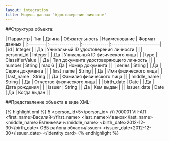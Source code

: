 ```yaml
---
layout: integration
title: Модель данных "Удостоверение личности"
---
```


##Структура объекта:

| Параметр | Тип | Длина | Обязательность | Наименование | Формат данных |
|:---------|:---------------|:-------------|:------------------------|
| id | Integer | | Да | Уникальный ID удостоверения личности | |
| persond_id | Integer | | Да | Уникальный ID физического лица | |
| type | ClassifierValue | | Да | Тип документа удостоверяющего личность | |
| number | String | max 6 | Да | Номер документа | |
| series | String |  | Да | Серия документа | |
| first_name | String | | Да | Имя физического лица | |
| last_name | String | | Да | Фамилия физического лица | |
| middle_name | String | | Да | Отчество физического лица | |
| birth_date | Date | | Да | Дата рождения | |
| issuer | String | | Да | Кем выдан | |
| issuer_date | Date | Да | Когда выдан | |

##Представление объекта в виде XML:

{% highlight xml %}
<identity card>
  <id>5</id>
  <person_id>5</person_id>
  <type>
      <code>УЛ</code>
      <title>Удостоверение личности</title>
  </type>
  <number>700001</number>
  <series>VII-АП</serie>
  <first_name>Василий</first_name>
  <last_name>Иванов</last_name>
  <middle_name>Евгеньевич</middle_name>
  <birth_date>2012-12-30</birth_date>
  <issuer>ОВБ района области/issuer>
  <issuer_date>2012-12-30</issuer_date>
</identity card>
{% endhighlight %}












